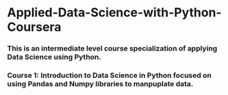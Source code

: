 # Applied-Data-Science-with-Python-Coursera

### This is an intermediate level course specialization of applying Data Science using Python. 

### Course 1: Introduction to Data Science in Python focused on using Pandas and Numpy libraries to manpuplate data.
